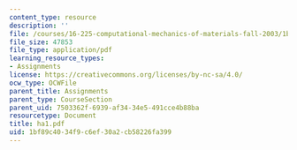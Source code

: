 ```yaml
---
content_type: resource
description: ''
file: /courses/16-225-computational-mechanics-of-materials-fall-2003/1bf89c4034f9c6ef30a2cb58226fa399_ha1.pdf
file_size: 47853
file_type: application/pdf
learning_resource_types:
- Assignments
license: https://creativecommons.org/licenses/by-nc-sa/4.0/
ocw_type: OCWFile
parent_title: Assignments
parent_type: CourseSection
parent_uid: 7503362f-6939-af34-34e5-491cce4b88ba
resourcetype: Document
title: ha1.pdf
uid: 1bf89c40-34f9-c6ef-30a2-cb58226fa399
---
```

